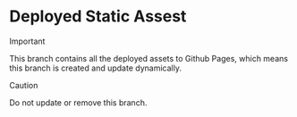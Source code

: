 # Deployed Static Assest

> [!IMPORTANT]
> This branch contains all the deployed assets to Github Pages, which means this branch is created and update dynamically.

> [!CAUTION]
> Do not update or remove this branch.